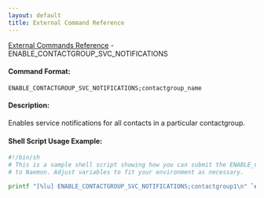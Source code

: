 ```yaml
---
layout: default
title: External Command Reference
---
```


<!--
************************************************
* AUTO GENERATED PAGE - USE ./update SCRIPT
************************************************
-->

<span class="glyphicon glyphicon-arrow-up"></span><a href="index.html"> External Commands Reference</a> - ENABLE_CONTACTGROUP_SVC_NOTIFICATIONS<br>


#### Command Format:

`ENABLE_CONTACTGROUP_SVC_NOTIFICATIONS;contactgroup_name`

#### Description:

Enables service notifications for all contacts in a particular contactgroup.

#### Shell Script Usage Example:

```sh
#!/bin/sh
# This is a sample shell script showing how you can submit the ENABLE_CONTACTGROUP_SVC_NOTIFICATIONS command
# to Naemon. Adjust variables to fit your environment as necessary.

printf "[%lu] ENABLE_CONTACTGROUP_SVC_NOTIFICATIONS;contactgroup1\n" `date +%s` > /var/lib/naemon/naemon.cmd
```



